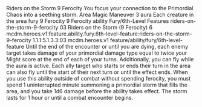 <ability>
  <name>Riders on the Storm</name>
  <cost>9 Ferocity</cost>
  <flavor>You focus your connection to the Primordial Chaos into a seething storm.</flavor>
  <keywords>
    <keyword>Area</keyword>
    <keyword>Magic</keyword>
  </keywords>
  <type>Maneuver</type>
  <distance>3 aura</distance>
  <target>Each creature in the area</target>
  <metadata>
    <class>fury</class>
    <cost>9 Ferocity</cost>
    <cost_amount>9</cost_amount>
    <cost_resource>Ferocity</cost_resource>
    <feature_type>ability</feature_type>
    <file_dpath>Fury/6th-Level Features</file_dpath>
    <item_id>riders-on-the-storm-9-ferocity</item_id>
    <item_index>03</item_index>
    <item_name>Riders on the Storm (9 Ferocity)</item_name>
    <level>6</level>
    <scc>mcdm.heroes.v1:feature.ability.fury.6th-level-feature:riders-on-the-storm-9-ferocity</scc>
    <scdc>1.1.1:5.1.3.3:03</scdc>
    <source>mcdm.heroes.v1</source>
    <type>feature/ability/fury/6th-level-feature</type>
  </metadata>
  <effects>
    <effect type="mundane">Until the end of the encounter or until you are dying, each enemy target takes damage of your primordial damage type equal to twice your Might score at the end of each of your turns. Additionally, you can fly while the aura is active. Each ally target who starts or ends their turn in the area can also fly until the start of their next turn or until the effect ends.</effect>
    <effect type="mundane" name="Special">When you use this ability outside of combat without spending ferocity, you must spend 1 uninterrupted minute summoning a primordial storm that fills the area, and you take 1d6 damage before the ability takes effect. The storm lasts for 1 hour or until a combat encounter begins.</effect>
  </effects>
</ability>
